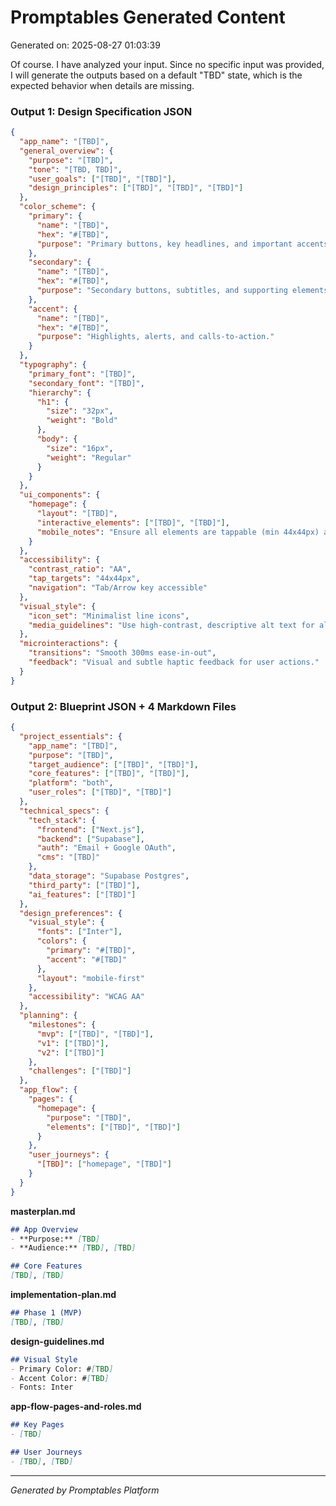 # Promptables Generated Content

Generated on: 2025-08-27 01:03:39

Of course. I have analyzed your input. Since no specific input was provided, I will generate the outputs based on a default "TBD" state, which is the expected behavior when details are missing.

### **Output 1: Design Specification JSON**

```json
{
  "app_name": "[TBD]",
  "general_overview": {
    "purpose": "[TBD]",
    "tone": "[TBD, TBD]",
    "user_goals": ["[TBD]", "[TBD]"],
    "design_principles": ["[TBD]", "[TBD]", "[TBD]"]
  },
  "color_scheme": {
    "primary": {
      "name": "[TBD]",
      "hex": "#[TBD]",
      "purpose": "Primary buttons, key headlines, and important accents."
    },
    "secondary": {
      "name": "[TBD]",
      "hex": "#[TBD]",
      "purpose": "Secondary buttons, subtitles, and supporting elements."
    },
    "accent": {
      "name": "[TBD]",
      "hex": "#[TBD]",
      "purpose": "Highlights, alerts, and calls-to-action."
    }
  },
  "typography": {
    "primary_font": "[TBD]",
    "secondary_font": "[TBD]",
    "hierarchy": {
      "h1": {
        "size": "32px",
        "weight": "Bold"
      },
      "body": {
        "size": "16px",
        "weight": "Regular"
      }
    }
  },
  "ui_components": {
    "homepage": {
      "layout": "[TBD]",
      "interactive_elements": ["[TBD]", "[TBD]"],
      "mobile_notes": "Ensure all elements are tappable (min 44x44px) and layout is single-column."
    }
  },
  "accessibility": {
    "contrast_ratio": "AA",
    "tap_targets": "44x44px",
    "navigation": "Tab/Arrow key accessible"
  },
  "visual_style": {
    "icon_set": "Minimalist line icons",
    "media_guidelines": "Use high-contrast, descriptive alt text for all images."
  },
  "microinteractions": {
    "transitions": "Smooth 300ms ease-in-out",
    "feedback": "Visual and subtle haptic feedback for user actions."
  }
}
```

### **Output 2: Blueprint JSON + 4 Markdown Files**

```json
{
  "project_essentials": {
    "app_name": "[TBD]",
    "purpose": "[TBD]",
    "target_audience": ["[TBD]", "[TBD]"],
    "core_features": ["[TBD]", "[TBD]"],
    "platform": "both",
    "user_roles": ["[TBD]", "[TBD]"]
  },
  "technical_specs": {
    "tech_stack": {
      "frontend": ["Next.js"],
      "backend": ["Supabase"],
      "auth": "Email + Google OAuth",
      "cms": "[TBD]"
    },
    "data_storage": "Supabase Postgres",
    "third_party": ["[TBD]"],
    "ai_features": ["[TBD]"]
  },
  "design_preferences": {
    "visual_style": {
      "fonts": ["Inter"],
      "colors": {
        "primary": "#[TBD]",
        "accent": "#[TBD]"
      },
      "layout": "mobile-first"
    },
    "accessibility": "WCAG AA"
  },
  "planning": {
    "milestones": {
      "mvp": ["[TBD]", "[TBD]"],
      "v1": ["[TBD]"],
      "v2": ["[TBD]"]
    },
    "challenges": ["[TBD]"]
  },
  "app_flow": {
    "pages": {
      "homepage": {
        "purpose": "[TBD]",
        "elements": ["[TBD]", "[TBD]"]
      }
    },
    "user_journeys": {
      "[TBD]": ["homepage", "[TBD]"]
    }
  }
}
```

**masterplan.md**
```markdown
## App Overview
- **Purpose:** [TBD]
- **Audience:** [TBD], [TBD]

## Core Features
[TBD], [TBD]
```

**implementation-plan.md**
```markdown
## Phase 1 (MVP)
[TBD], [TBD]
```

**design-guidelines.md**
```markdown
## Visual Style
- Primary Color: #[TBD]
- Accent Color: #[TBD]
- Fonts: Inter
```

**app-flow-pages-and-roles.md**
```markdown
## Key Pages
- [TBD]

## User Journeys
- [TBD], [TBD]
```

---
*Generated by Promptables Platform*
